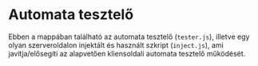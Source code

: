 # Automata tesztelő

Ebben a mappában található az automata tesztelő (`tester.js`), illetve egy olyan szerveroldalon injektált és használt szkript (`inject.js`), ami javítja/elősegíti az alapvetően kliensoldali automata tesztelő működését.
